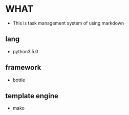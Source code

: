 # WHAT
- This is task management system of using markdown

## lang
- python3.5.0

## framework
- bottle

## template engine
- mako